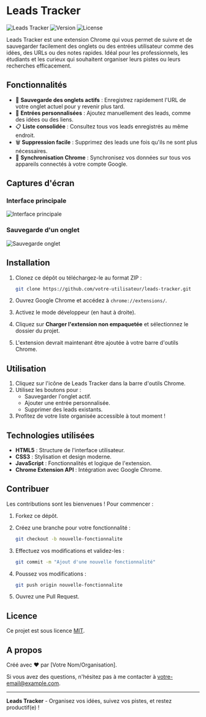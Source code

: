 # Leads Tracker

![Leads Tracker](https://img.shields.io/badge/Chrome-Extension-blue?style=flat-square) ![Version](https://img.shields.io/badge/version-1.0.0-green?style=flat-square) ![License](https://img.shields.io/badge/license-MIT-orange?style=flat-square)

Leads Tracker est une extension Chrome qui vous permet de suivre et de sauvegarder facilement des onglets ou des entrées utilisateur comme des idées, des URLs ou des notes rapides. Idéal pour les professionnels, les étudiants et les curieux qui souhaitent organiser leurs pistes ou leurs recherches efficacement.

## Fonctionnalités

- 📌 **Sauvegarde des onglets actifs** : Enregistrez rapidement l'URL de votre onglet actuel pour y revenir plus tard.
- 📝 **Entrées personnalisées** : Ajoutez manuellement des leads, comme des idées ou des liens.
- 📋 **Liste consolidée** : Consultez tous vos leads enregistrés au même endroit.
- 🗑️ **Suppression facile** : Supprimez des leads une fois qu'ils ne sont plus nécessaires.
- 🔄 **Synchronisation Chrome** : Synchronisez vos données sur tous vos appareils connectés à votre compte Google.

## Captures d'écran

### Interface principale

![Interface principale](https://via.placeholder.com/800x400?text=Capture+Interface+Principale)

### Sauvegarde d'un onglet

![Sauvegarde onglet](https://via.placeholder.com/800x400?text=Capture+Sauvegarde+Onglet)

## Installation

1. Clonez ce dépôt ou téléchargez-le au format ZIP :

   ```bash
   git clone https://github.com/votre-utilisateur/leads-tracker.git
   ```

2. Ouvrez Google Chrome et accédez à `chrome://extensions/`.

3. Activez le mode développeur (en haut à droite).

4. Cliquez sur **Charger l'extension non empaquetée** et sélectionnez le dossier du projet.

5. L'extension devrait maintenant être ajoutée à votre barre d'outils Chrome.

## Utilisation

1. Cliquez sur l'icône de Leads Tracker dans la barre d'outils Chrome.
2. Utilisez les boutons pour :
   - Sauvegarder l'onglet actif.
   - Ajouter une entrée personnalisée.
   - Supprimer des leads existants.
3. Profitez de votre liste organisée accessible à tout moment !

## Technologies utilisées

- **HTML5** : Structure de l'interface utilisateur.
- **CSS3** : Stylisation et design moderne.
- **JavaScript** : Fonctionnalités et logique de l'extension.
- **Chrome Extension API** : Intégration avec Google Chrome.

## Contribuer

Les contributions sont les bienvenues ! Pour commencer :

1. Forkez ce dépôt.
2. Créez une branche pour votre fonctionnalité :

   ```bash
   git checkout -b nouvelle-fonctionnalite
   ```

3. Effectuez vos modifications et validez-les :

   ```bash
   git commit -m "Ajout d'une nouvelle fonctionnalité"
   ```

4. Poussez vos modifications :

   ```bash
   git push origin nouvelle-fonctionnalite
   ```

5. Ouvrez une Pull Request.

## Licence

Ce projet est sous licence [MIT](LICENSE).

## A propos

Créé avec ❤️ par [Votre Nom/Organisation].

Si vous avez des questions, n'hésitez pas à me contacter à [votre-email@example.com](mailto:votre-email@example.com).

---

**Leads Tracker** - Organisez vos idées, suivez vos pistes, et restez productif(e) !

